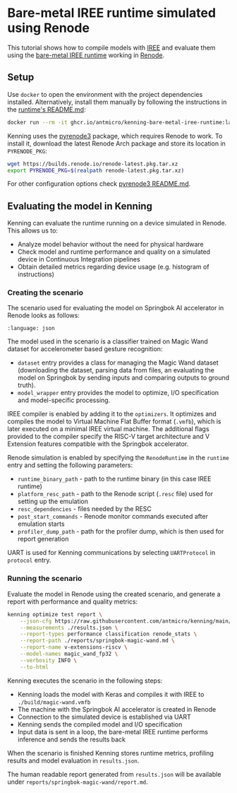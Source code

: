 # Bare-metal IREE runtime simulated using Renode

This tutorial shows how to compile models with [IREE](https://github.com/openxla/iree) and evaluate them using the [bare-metal IREE runtime](https://github.com/antmicro/kenning-bare-metal-iree-runtime) working in [Renode](https://renode.io).

## Setup

Use `docker` to open the environment with the project dependencies installed. Alternatively, install them manually by following the instructions in the [runtime's README.md](https://github.com/antmicro/kenning-bare-metal-iree-runtime/blob/main/README.md#installing-the-dependencies-in-the-system):
```bash
docker run --rm -it ghcr.io/antmicro/kenning-bare-metal-iree-runtime:latest
```

Kenning uses the [pyrenode3](https://github.com/antmicro/pyrenode3/) package, which requires Renode to work. To install it, download the latest Renode Arch package and store its location in `PYRENODE_PKG`:
```bash
wget https://builds.renode.io/renode-latest.pkg.tar.xz
export PYRENODE_PKG=$(realpath renode-latest.pkg.tar.xz)
```
For other configuration options check [pyrenode3 README.md](https://github.com/antmicro/pyrenode3/blob/main/README.md#using-pyrenode3-with-different-renode-configurations).

## Evaluating the model in Kenning

Kenning can evaluate the runtime running on a device simulated in Renode. This allows us to:
* Analyze model behavior without the need for physical hardware
* Check model and runtime performance and quality on a simulated device in Continuous Integration pipelines
* Obtain detailed metrics regarding device usage (e.g. histogram of instructions)

### Creating the scenario

The scenario used for evaluating the model on Springbok AI accelerator in Renode looks as follows:
```{literalinclude} ../scripts/jsonconfigs/renode-magic-wand-iree-bare-metal-inference.json
:language: json
```

The model used in the scenario is a classifier trained on Magic Wand dataset for accelerometer based gesture recognition:

* `dataset` entry provides a class for managing the Magic Wand dataset (downloading the dataset, parsing data from files, an evaluating the model on Springbok by sending inputs and comparing outputs to ground truth).
* `model_wrapper` entry provides the model to optimize, I/O  specification and model-specific processing.

IREE compiler is enabled by adding it to the `optimizers`. It optimizes and compiles the model to Virtual Machine Flat Buffer format (`.vmfb`), which is later executed on a minimal IREE virtual machine. The additional flags provided to the compiler specify the RISC-V target architecture and V Extension features compatible with the Springbok accelerator.

Renode simulation is enabled by specifying the `RenodeRuntime` in the `runtime` entry and setting the following parameters:
* `runtime_binary_path` - path to the runtime binary (in this case IREE runtime)
* `platform_resc_path` - path to the Renode script (`.resc` file) used for setting up the emulation
* `resc_dependencies` - files needed by the RESC
* `post_start_commands` - Renode monitor commands executed after emulation starts
* `profiler_dump_path` - path for the profiler dump, which is then used for report generation

UART is used for Kenning communications by selecting `UARTProtocol` in `protocol` entry.

### Running the scenario

Evaluate the model in Renode using the created scenario, and generate a report with performance and quality metrics:

```bash
kenning optimize test report \
    --json-cfg https://raw.githubusercontent.com/antmicro/kenning/main/scripts/jsonconfigs/renode-magic-wand-iree-bare-metal-inference.json \
    --measurements ./results.json \
    --report-types performance classification renode_stats \
    --report-path ./reports/springbok-magic-wand.md \
    --report-name v-extensions-riscv \
    --model-names magic_wand_fp32 \
    --verbosity INFO \
    --to-html
```

Kenning executes the scenario in the following steps:
* Kenning loads the model with Keras and compiles it with IREE to `./build/magic-wand.vmfb`
* The machine with the Springbok AI accelerator is created in Renode
* Connection to the simulated device is established via UART
* Kenning sends the compiled model and I/O specification
* Input data is sent in a loop, the bare-metal IREE runtime performs inference and sends the results back

When the scenario is finished Kenning stores runtime metrics, profiling results and model evaluation in `results.json`.

The human readable report generated from `results.json` will be available under `reports/springbok-magic-wand/report.md`.
